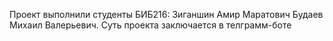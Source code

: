 Проект выполнили студенты БИБ216:  Зиганшин Амир Маратович Будаев Михаил Валерьевич. Суть проекта заключается в телграмм-боте 
